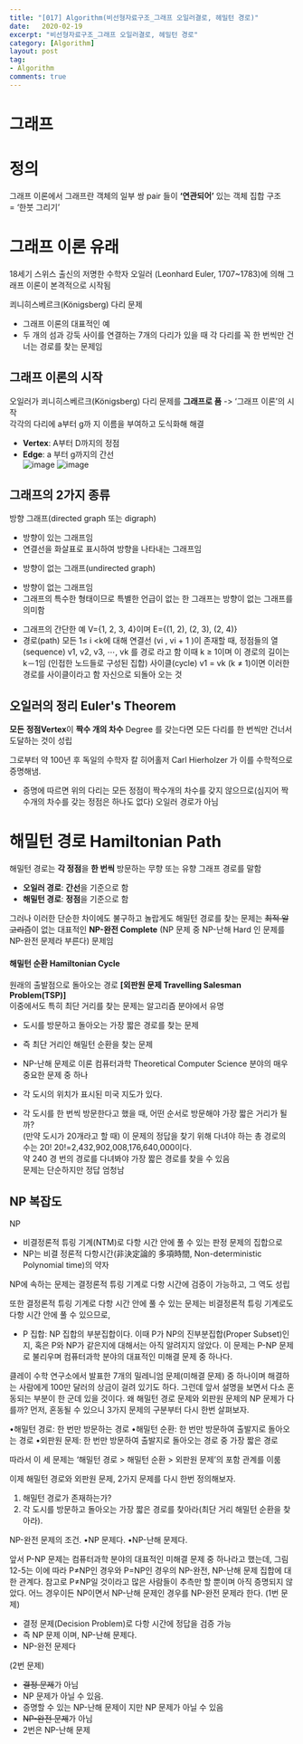 ```yaml
---
title: "[017] Algorithm(비선형자료구조_그래프 오일러결로, 헤밀턴 경로)"
date:   2020-02-19
excerpt: "비선형자료구조_그래프 오일러결로, 헤밀턴 경로"
category: [Algorithm]
layout: post
tag:
- Algorithm
comments: true
---
```


# 그래프

# 정의
그래프 이론에서 그래프란 객체의 일부 쌍 pair 들이 **‘연관되어’** 있는 객체 집합 구조    
= ‘한붓 그리기’  

# 그래프 이론 유래
18세기 스위스 출신의 저명한 수학자 오일러 (Leonhard Euler, 1707~1783)에 의해 그래프 이론이 본격적으로 시작됨
 
쾨니히스베르크(Königsberg) 다리 문제    
* 그래프 이론의 대표적인 예    
* 두 개의 섬과 강둑 사이를 연결하는 7개의 다리가 있을 때 각 다리를 꼭 한 번씩만 건너는 경로를 찾는 문제임   

## 그래프 이론의 시작
오일러가 쾨니히스베르크(Königsberg) 다리 문제를 **그래프로 품** ->  ‘그래프 이론’의 시작    
각각의 다리에 a부터 g까 지 이름을 부여하고 도식화해 해결     
* **Vertex**: A부터 D까지의 정점    
* **Edge**: a 부터 g까지의 간선     
![image](https://user-images.githubusercontent.com/76824611/121096207-b2464d00-c82c-11eb-85ac-b007bd0f3dfe.png)
![image](https://user-images.githubusercontent.com/76824611/121096220-b6726a80-c82c-11eb-89f0-99d2d58733d7.png)

## 그래프의  2가지 종류
 방향 그래프(directed graph 또는 digraph)
- 방향이 있는 그래프임
- 연결선을 화살표로 표시하여 방향을 나타내는 그래프임
* 방향이 없는 그래프(undirected graph)
- 방향이 없는 그래프임
- 그래프의 특수한 형태이므로 특별한 언급이 없는 한 그래프는 방향이 
없는 그래프를 의미함
* 그래프의 간단한 예
 V={1, 2, 3, 4}이며 E={(1, 2), (2, 3), (2, 4)}
* 경로(path)
모든 1≤  i <k에 대해 연결선 (vi , vi + 1 )이 존재할 때, 
정점들의 열(sequence) v1, v2, v3, ⋯, vk  를 경로 라고 함
     이때 k ≥ 1이며 이 경로의 길이는 k－1임 
   (인접한 노드들로 구성된 집합)
	사이클(cycle)
	v1  = vk  (k ≠ 1)이면 이러한 경로를 사이클이라고 함
	자신으로 되돌아 오는 것

 
## 오일러의 정리 Euler's Theorem
**모든** **정점Vertex**이 **짝수 개의 차수** Degree 를 갖는다면 모든 다리를 한 번씩만 건너서 도달하는 것이 성립             

그로부터 약 100년 후 독일의 수학자 칼 히어홀저 Carl Hierholzer 가 이를 수학적으로 증명해냄.      
* 증명에 따르면 위의 다리는 모든 정점이 짝수개의 차수를 갖지 않으므로(심지어 짝수개의 차수를 갖는 정점은 하나도 없다) 오일러 경로가 아님

# 해밀턴 경로 Hamiltonian Path
해밀턴 경로는 **각 정점**을 **한 번씩** 방문하는 무향 또는 유향 그래프 경로를 말함
* **오일러 경로**: **간선**을 기준으로 함
* **해밀턴 경로**: **정점**을 기준으로 함

그러나 이러한 단순한 차이에도 불구하고 놀랍게도 해밀턴 경로를 찾는 문제는 ~~최적 알고리즘~~이 없는 대표적인 **NP-완전 Complete** (NP 문제 중 NP-난해 Hard 인 문제를 NP-완전 문제라 부른다) 문제임

#### 해밀턴 순환 Hamiltonian Cycle
원래의 출발점으로 돌아오는 경로
**[외판원 문제 Travelling Salesman Problem(TSP)]**    
이중에서도 특히 최단 거리를 찾는 문제는 알고리즘 분야에서 유명 
* 도시를 방문하고 돌아오는 가장 짧은 경로를 찾는 문제
* 즉 최단 거리인 해밀턴 순환을 찾는 문제
* NP-난해 문제로 이론 컴퓨터과학 Theoretical Computer Science 분야의 매우 중요한 문제 중 하나
 
* 각 도시의 위치가 표시된 미국 지도가 있다. 
* 각 도시를 한 번씩 방문한다고 했을 때, 어떤 순서로 방문해야 가장 짧은 거리가 될까?    
(만약 도시가 20개라고 할 때)
이 문제의 정답을 찾기 위해 다녀야 하는 총 경로의 수는 20!
20!=2,432,902,008,176,640,000이다.   
약 240 경 번의 경로를 다녀봐야 가장 짧은 경로를 찾을 수 있음    
문제는 단순하지만 정답 엄청남    

## NP 복잡도
NP
* 비결정론적 튜링 기계(NTM)로 다항 시간 안에 풀 수 있는 판정 문제의 집합으로
* NP는 비결 정론적 다항시간(非決定論的 多項時間, Non-deterministic Polynomial time)의 약자

NP에 속하는 문제는 결정론적 튜링 기계로 다항 시간에 검증이 가능하고, 그 역도 성립

또한 결정론적 튜링 기계로 다항 시간 안에 풀 수 있는 문제는 비결정론적 튜링 기계로도 다항 시간 안에 풀 수 있으므로, 
* P 집합: NP 집합의 부분집합이다. 
이때 P가 NP의 진부분집합(Proper Subset)인 지, 혹은 P와 NP가 같은지에 대해서는 아직 알려지지 않았다. 이 문제는 P-NP 문제로 불리우며 컴퓨터과학 분야의 대표적인 미해결 문제 중 하나다.

클레이 수학 연구소에서 발표한 7개의 밀레니엄 문제(미해결 문제) 중 하나이며 해결하는 사람에게 100만 달러의 상금이 걸려 있기도 하다.
그런데 앞서 설명을 보면서 다소 혼동되는 부분이 한 군데 있을 것이다. 왜 해밀턴 경로 문제와 외판원 문제의 NP 문제가 다를까? 먼저, 혼동될 수 있으니 3가지 문제의 구분부터 다시 한번 살펴보자.

•해밀턴 경로: 한 번만 방문하는 경로 
•해밀턴 순환: 한 번만 방문하여 출발지로 돌아오는 경로 
•외판원 문제: 한 번만 방문하여 출발지로 돌아오는 경로 중 가장 짧은 경로

따라서 이 세 문제는 ‘해밀턴 경로 > 해밀턴 순환 > 외판원 문제’의 포함 관계를 이룸 

이제 해밀턴 경로와 외판원 문제, 2가지 문제를 다시 한번 정의해보자.
1. 해밀턴 경로가 존재하는가?
2. 각 도시를 방문하고 돌아오는 가장 짧은 경로를 찾아라(최단 거리 해밀턴 순환을 찾아라).

NP-완전 문제의 조건.
•NP 문제다.
•NP-난해 문제다.
 


앞서 P-NP 문제는 컴퓨터과학 분야의 대표적인 미해결 문제 중 하나라고 했는데, 그림 12-5는 이에 따라 P≠NP인 경우와 P=NP인 경우의 NP-완전, NP-난해 문제 집합에 대한 관계다. 
참고로 P≠NP일 것이라고 많은 사람들이 추측만 할 뿐이며 아직 증명되지 않았다. 어느 경우이든 NP이면서 NP-난해 문제인 경우를 NP-완전 문제라 한다.
(1번 문제)
* 결정 문제(Decision Problem)로 다항 시간에 정답을 검증 가능
* 즉 NP 문제 이며, NP-난해 문제다.  
* NP-완전 문제다
 
(2번 문제)
* ~~결정 문제~~가 아님 
* NP 문제가 아닐 수 있음. 
* 증명할 수 있는 NP-난해 문제이 지만 NP 문제가 아닐 수 있음
* ~~NP-완전 문제~~가 아님
* 2번은 NP-난해 문제
